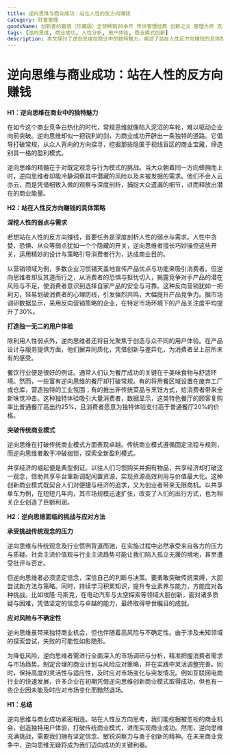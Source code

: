 ```yaml
---
title: 逆向思维与商业成功：站在人性的反方向赚钱
category: 财富管理
goodsName: 创新者的窘境（珍藏版）全球畅销20余年 传世管理经典 创新之父 管理大师 克莱顿·克里斯坦森 著 领先企业如何被新兴企业颠覆 破坏性创新 企业家 创业者
tags: [逆向思维, 商业成功, 人性分析, 用户体验, 商业模式创新]
description: 本文探讨了逆向思维在商业中的独特魅力，阐述了站在人性反方向赚钱的具体策略，包括深挖人性弱点与需求、打造独特用户体验以及突破传统商业模式，并分析了逆向思维面临的挑战与应对方法，为追求商业成功的从业者提供了宝贵的思路和启示。
---
```


# 逆向思维与商业成功：站在人性的反方向赚钱

**H1：逆向思维在商业中的独特魅力**

在如今这个商业竞争白热化的时代，常规思维就像陷入泥沼的车轮，难以驱动企业向前突破。逆向思维却似一把锐利的剑，为商业成功开辟出一条独特的道路。它倡导打破常规，从众人背向的方向探寻，挖掘那些隐匿于视线盲区的商业宝藏，缔造别具一格的盈利模式。

逆向思维的精髓在于对既定观念与行为模式的挑战。当大众朝着同一方向蜂拥而上时，逆向思维者却能冷静洞察其中潜藏的风险以及未被发掘的需求。他们不会人云亦云，而是凭借细致入微的观察与深度剖析，捕捉大众遗漏的细节，进而释放出潜在的商业能量。

**H2：站在人性反方向赚钱的具体策略**

**深挖人性的弱点与需求**

若想站在人性的反方向赚钱，首要任务是深度剖析人性的弱点与需求。人性中贪婪、恐惧、从众等弱点犹如一个个隐藏的开关，逆向思维者擅长巧妙操控这些开关，运用精妙的设计与策略引导消费者行为，达成商业目的。

以营销领域为例，多数企业习惯铺天盖地宣传产品优点与功能来吸引消费者。但逆向思维者却反其道而行之，从消费者的恐惧与担忧切入，揭露竞争对手产品的潜在风险与不足，使消费者意识到选择自家产品的安全与可靠。这种反向营销犹如一把利刃，轻易划破消费者的心理防线，引发强烈共鸣，大幅提升产品竞争力。据市场调研数据显示，采用反向营销策略的企业，在特定市场环境下的产品关注度平均提升了30%。

**打造独一无二的用户体验**

除利用人性弱点外，逆向思维者还将目光聚焦于创造与众不同的用户体验。在产品设计与服务提供方面，他们摒弃同质化，凭借创新与差异化，为消费者呈上前所未有的感受。

餐饮行业便是很好的例证。通常人们认为餐厅成功的关键在于美味食物与舒适环境。然而，一些富有逆向思维的餐厅却打破常规。有的将用餐区域设置在废弃工厂或仓库，营造独特的工业氛围；有的推出非传统菜品与烹饪方式，给消费者带来全新味觉冲击。这种独特体验吸引大量消费者，数据显示，这类特色餐厅的顾客复购率比普通餐厅高出约25%，且消费者愿意为独特体验支付高于普通餐厅20%的价格。

**突破传统商业模式**

逆向思维在打破传统商业模式方面表现卓越。传统商业模式遵循固定流程与规则，而逆向思维者敢于冲破枷锁，探索全新盈利模式。

共享经济的崛起便是典型例证。以往人们习惯购买并拥有物品，共享经济却打破这一观念，借助共享平台重新调配闲置资源，实现资源高效利用与价值最大化。这种创新商业模式既契合人们对便捷与经济的追求，又为创业者带来无限商机。以共享单车为例，在短短几年内，其市场规模迅速扩张，改变了人们的出行方式，也为相关企业创造了巨额利润。

**H2：逆向思维面临的挑战与应对方法**

**承受挑战传统观念的压力**

逆向思维与传统观念及行业惯例背道而驰，在实施过程中必然承受来自各方的压力与质疑。社会主流价值观与行业主流趋势可能让我们陷入孤立无援的境地，甚至遭受批评与否定。

但逆向思维者必须坚定信念，深信自己的判断与决策。要勇敢突破传统束缚，大胆尝试新方法与策略。同时，持续学习积累知识，提升专业素养与能力，方能应对各种挑战。比如埃隆·马斯克，在电动汽车与太空探索等领域大胆创新，面对诸多质疑与困难，凭借坚定的信念与卓越的能力，最终取得举世瞩目的成就。

**应对风险与不确定性**

逆向思维虽带来独特商业机会，但也伴随着高风险与不确定性。由于涉及未知领域的探索尝试，失败的可能性如影随形。

为降低风险，逆向思维者需进行全面深入的市场调研与分析，精准把握消费者需求与市场趋势。制定合理的商业计划与风险应对策略，并在实践中灵活调整完善。同时，保持高度的灵活性与适应性，及时应对市场变化与突发情况。例如互联网电商行业的快速发展，许多企业在初期凭借逆向思维创新商业模式取得成功，但也有一些企业因未能及时应对市场变化而黯然退场。

**H1：总结**

逆向思维与商业成功紧密相连。站在人性反方向思考，我们能挖掘被忽视的商业机会，创造独特用户体验，打破传统商业模式，进而实现商业成功。然而，逆向思维充满挑战，需要我们拥有坚定信念、敏锐洞察力与勇于创新的精神。在未来商业竞争中，逆向思维无疑将成为我们迈向成功的关键利器。